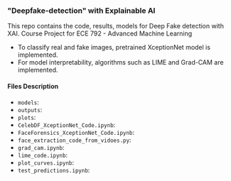 ### "Deepfake-detection" with Explainable AI

This repo contains the code, results, models for Deep Fake detection with XAI.
Course Project for ECE 792 - Advanced Machine Learning


- To classify real and fake images, pretrained XceptionNet model is implemented.
- For model interpretability, algorithms such as LIME and Grad-CAM are implemented.

#### Files Description
- ```models```:
- ```outputs```:
- ```plots```:
- ```CelebDF_XceptionNet_Code.ipynb```:
- ```FaceForensics_XceptionNet_Code.ipynb```:
- ```face_extraction_code_from_vidoes.py```:
- ```grad_cam.ipynb```:
- ```lime_code.ipynb```:
- ```plot_curves.ipynb```:
- ```test_predictions.ipynb```:

